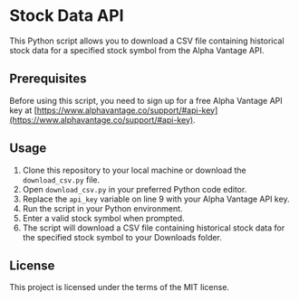 # Stock Data API

This Python script allows you to download a CSV file containing historical stock data for a specified stock symbol from the Alpha Vantage API.

## Prerequisites

Before using this script, you need to sign up for a free Alpha Vantage API key at [https://www.alphavantage.co/support/#api-key](https://www.alphavantage.co/support/#api-key).

## Usage

1. Clone this repository to your local machine or download the `download_csv.py` file.
2. Open `download_csv.py` in your preferred Python code editor.
3. Replace the `api_key` variable on line 9 with your Alpha Vantage API key.
4. Run the script in your Python environment.
5. Enter a valid stock symbol when prompted.
6. The script will download a CSV file containing historical stock data for the specified stock symbol to your Downloads folder.

## License

This project is licensed under the terms of the MIT license.
